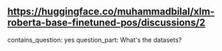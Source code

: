 ## https://huggingface.co/muhammadbilal/xlm-roberta-base-finetuned-pos/discussions/2

contains_question: yes
question_part: What's the datasets?